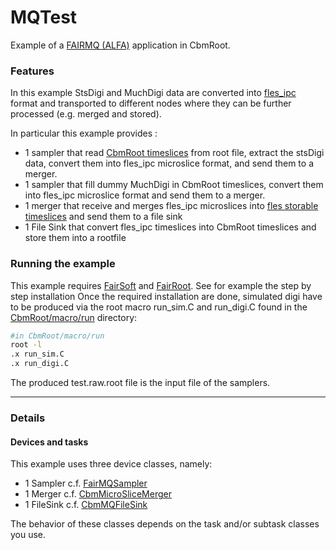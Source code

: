 MQTest
========
Example of a [FAIRMQ (ALFA)](https://github.com/FairRootGroup/FairRoot/tree/master/fairmq) application in CbmRoot.

### Features
In this example StsDigi and MuchDigi data are converted into [fles_ipc](https://github.com/cbm-fles/fles_ipc) format and transported to different nodes where they can be further processed (e.g. merged and stored).

In particular this example provides :
* 1 sampler that read [CbmRoot timeslices](https://github.com/NicolasWinckler/CbmRoot/blob/devmq/run/CbmTimeSlice.h) from root file, extract the stsDigi data, convert them into fles_ipc microslice format, and send them to a merger.
* 1 sampler that fill dummy MuchDigi in CbmRoot timeslices, convert them into fles_ipc microslice format and send them to a merger.
* 1 merger that receive and merges fles_ipc microslices into [fles storable timeslices](https://github.com/cbm-fles/fles_ipc/blob/master/StorableTimeslice.hpp) and send them to a file sink
* 1 File Sink that convert fles_ipc timeslices into CbmRoot timeslices and store them into a rootfile

### Running the example

This example requires [FairSoft](https://github.com/FairRootGroup/FairSoft/tree/dev) and [FairRoot](https://github.com/FairRootGroup/FairRoot/tree/dev).
See for example the step by step installation
Once the required installation are done, simulated digi have to be produced via the root macro run_sim.C and run_digi.C found in the [CbmRoot/macro/run](https://github.com/NicolasWinckler/CbmRoot/tree/devmq/macro/run) directory:
```bash
#in CbmRoot/macro/run
root -l
.x run_sim.C
.x run_digi.C
```
The produced test.raw.root file is the input file of the samplers.

- - - -

### Details
#### Devices and tasks

This example uses three device classes, namely:
* 1 Sampler c.f. [FairMQSampler](https://github.com/FairRootGroup/FairRoot/blob/dev/base/MQ/FairMQSampler.h)
* 1 Merger c.f. [CbmMicroSliceMerger](https://github.com/NicolasWinckler/CbmRoot/blob/devmq/tutorials/MQTest/MQDevices/CbmMicroSliceMerger.h)
* 1 FileSink c.f. [CbmMQFileSink](https://github.com/NicolasWinckler/CbmRoot/blob/devmq/tutorials/MQTest/MQDevices/CbmMQFileSink.h)

The behavior of these classes depends on the task and/or subtask classes you use.

